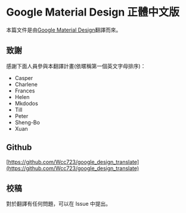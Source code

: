 # Google Material Design 正體中文版

本篇文件是由[Google Material Design](http://www.google.com/design/spec/material-design/introduction.html)翻譯而來。

## 致謝

感謝下面人員參與本翻譯計畫(依暱稱第一個英文字母排序)：

- Casper
- Charlene
- Frances
- Helen
- Mkdodos
- Till
- Peter
- Sheng-Bo
- Xuan

## Github

[https://github.com/Wcc723/google_design_translate](https://github.com/Wcc723/google_design_translate)

## 校稿

對於翻譯有任何問題，可以在 Issue 中提出。